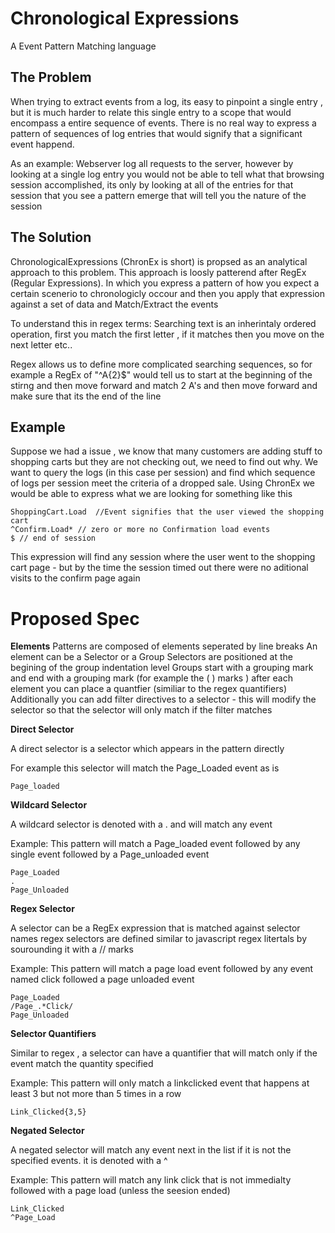 # Chronological Expressions
A Event Pattern Matching language

## The Problem
When trying to extract events from a log, its easy to pinpoint a single entry , but it is much harder to relate this single entry to a scope that would encompass a entire sequence of events. There is no real way to express a pattern of sequences of log entries that would signify that a significant event happend. 

As an example: Webserver log all requests to the server, however by looking at a single log entry you would not be able to tell what that browsing session accomplished, its only by looking at all of the entries for that session that you see a pattern emerge that will tell you the nature of the session

## The Solution
ChronologicalExpressions (ChronEx is short) is propsed as an analytical approach to this problem. This approach is loosly patterend after RegEx (Regular Expressions). In which you express a pattern of how you expect a certain scenerio to chronologicly occour and then you apply that expression against a set of data and Match/Extract the events

To understand this in regex terms: Searching text is an inherintaly ordered operation, first you match the first letter , if it matches then you move on the next letter etc..

Regex allows us to define more complicated searching sequences, so for example a RegEx of "^A{2}$" would tell us to start at the beginning of the stirng and then move forward and match 2 A's and then move forward and make sure that its the end of the line

## Example
Suppose we had a issue , we know that many customers are adding stuff to shopping carts but they are not checking out, we need to find out why. We want to query the logs (in this case per session) and find which sequence of logs per session meet the criteria of a dropped sale. Using ChronEx we would be able to express what we are looking for something like this

~~~
ShoppingCart.Load  //Event signifies that the user viewed the shopping cart
^Confirm.Load* // zero or more no Confirmation load events
$ // end of session
~~~

This expression will find any session where the user went to the shopping cart page - but by the time the session timed out there were no aditional visits to the confirm page again

# Proposed Spec

**Elements**
Patterns are composed of elements seperated by line breaks
An element can be a Selector or a Group
Selectors are positioned at the begining of the group indentation level
Groups start with a grouping mark and end with a grouping mark (for example the ( ) marks )
after each element you can place a quantfier (similiar to the regex quantifiers)
Additionally you can add filter directives to a selector - this will modify the selector so that the selector will only match if the filter matches


**Direct Selector**

A direct selector is a selector which appears in the pattern directly

For example this selector will match the Page_Loaded event as is
~~~
Page_loaded
~~~


**Wildcard Selector**

A wildcard selector is denoted with a . and will match any event

Example: This pattern will match a Page_loaded event followed by any single event followed by a Page_unloaded event
~~~
Page_Loaded
.
Page_Unloaded
~~~

**Regex Selector**

A selector can be a RegEx expression that is matched against selector names
regex selectors are defined similar to javascript regex litertals by sourounding it with a // marks

Example: This pattern will match a page load event followed by any event named click followed a page unloaded event

~~~
Page_Loaded
/Page_.*Click/
Page_Unloaded
~~~

**Selector Quantifiers**

Similar to regex , a selector can have a quantifier that will match only if the event match the quantity specified

Example: This pattern will only match a linkclicked event that happens at least 3 but not more than 5 times in a row
~~~
Link_Clicked{3,5}
~~~

**Negated Selector**

A negated selector will match any event next in the list if it is not the specified events. it is denoted with a ^ 

Example: This pattern will match any link click that is not immedialty followed with a page load (unless the seesion ended)
~~~
Link_Clicked
^Page_Load
~~~


